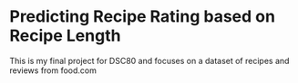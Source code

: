 # Predicting Recipe Rating based on Recipe Length
This is my final project for DSC80 and focuses on a dataset of recipes and reviews from food.com
